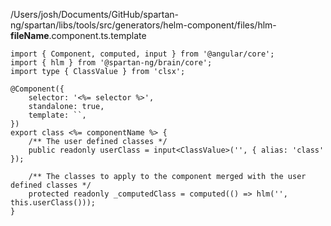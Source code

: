 /Users/josh/Documents/GitHub/spartan-ng/spartan/libs/tools/src/generators/helm-component/files/hlm-__fileName__.component.ts.template
```
import { Component, computed, input } from '@angular/core';
import { hlm } from '@spartan-ng/brain/core';
import type { ClassValue } from 'clsx';

@Component({
	selector: '<%= selector %>',
	standalone: true,
	template: ``,
})
export class <%= componentName %> {
	/** The user defined classes */
	public readonly userClass = input<ClassValue>('', { alias: 'class' });

	/** The classes to apply to the component merged with the user defined classes */
	protected readonly _computedClass = computed(() => hlm('', this.userClass()));
}

```

